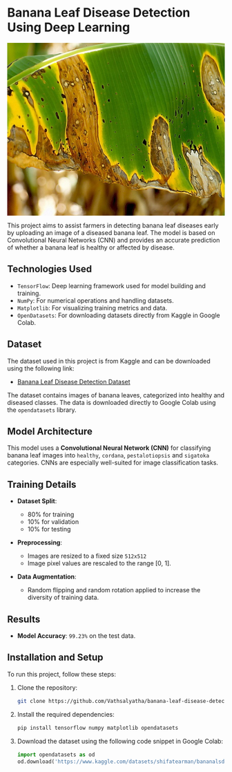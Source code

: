 # Banana Leaf Disease Detection Using Deep Learning

<div style="display: flex; align-items: center; justify-content: center; margin-bottom: 10px;">
    <img src='./assets/banner.png' alt="banana-leaf-disease" width='800' height="400" />
</div>

This project aims to assist farmers in detecting banana leaf diseases early by uploading an image of a diseased banana leaf. The model is based on Convolutional Neural Networks (CNN) and provides an accurate prediction of whether a banana leaf is healthy or affected by disease.

## Technologies Used

- `TensorFlow`: Deep learning framework used for model building and training.
- `NumPy`: For numerical operations and handling datasets.
- `Matplotlib`: For visualizing training metrics and data.
- `OpenDatasets`: For downloading datasets directly from Kaggle in Google Colab.

## Dataset

The dataset used in this project is from Kaggle and can be downloaded using the following link:

- [Banana Leaf Disease Detection Dataset](https://www.kaggle.com/datasets/shifatearman/bananalsd)

The dataset contains images of banana leaves, categorized into healthy and diseased classes. The data is downloaded directly to Google Colab using the `opendatasets` library.

## Model Architecture

This model uses a **Convolutional Neural Network (CNN)** for classifying banana leaf images into `healthy`, `cordana`, `pestalotiopsis` and `sigatoka` categories. CNNs are especially well-suited for image classification tasks.

## Training Details

- **Dataset Split**: 
  - 80% for training
  - 10% for validation
  - 10% for testing

- **Preprocessing**:
  - Images are resized to a fixed size `512x512`
  - Image pixel values are rescaled to the range [0, 1].

- **Data Augmentation**:
  - Random flipping and random rotation applied to increase the diversity of training data.

## Results

- **Model Accuracy**: `99.23%` on the test data.

## Installation and Setup

To run this project, follow these steps:

1. Clone the repository:
   ```bash
   git clone https://github.com/Vathsalyatha/banana-leaf-disease-detection.git
   ```

2. Install the required dependencies:
   ```bash
   pip install tensorflow numpy matplotlib opendatasets
   ```

3. Download the dataset using the following code snippet in Google Colab:
   ```python
   import opendatasets as od
   od.download('https://www.kaggle.com/datasets/shifatearman/bananalsd')
   ```
